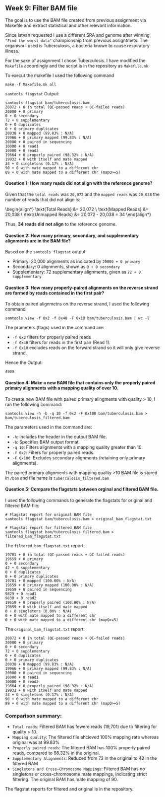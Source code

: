 ## Week 9: Filter BAM file

The goal is to use the BAM file created from previous assignment via Makefile and extract statistical and other relevant information.

Since Istvan requested I use a different SRA and genome after winning `"Find the worst data"` championship from previous assigntmets. The organism I used is Tuberculosis, a bacteria known to cause respiratory illness.

For the sake of assignment I chose Tuberculosis. I have modified the `Makefile` accordingly and the script is in the repository as `Makefile.mk`. 

To execut the makefile I used the following command 
```
make -f Makefile.mk all
```
`samtools flagstat` Output:
```
samtools flagstat bam/tuberculosis.bam
20072 + 0 in total (QC-passed reads + QC-failed reads)
20000 + 0 primary
0 + 0 secondary
72 + 0 supplementary
0 + 0 duplicates
0 + 0 primary duplicates
20038 + 0 mapped (99.83% : N/A)
19966 + 0 primary mapped (99.83% : N/A)
20000 + 0 paired in sequencing
10000 + 0 read1
10000 + 0 read2
19664 + 0 properly paired (98.32% : N/A)
19932 + 0 with itself and mate mapped
34 + 0 singletons (0.17% : N/A)
90 + 0 with mate mapped to a different chr
89 + 0 with mate mapped to a different chr (mapQ>=5)
```

#### Question 1: How many reads did not align with the reference genome?
Given that the `total reads` was `20,072` and the `mapped reads` was `20,038` the number of reads that did not align is:

\begin{align*}
\text{Total Reads} &= 20,072 \\
\text{Mapped Reads} &= 20,038 \\
\text{Unmapped Reads} &= 20,072 - 20,038 = 34
\end{align*}

Thus, **34 reads did not align** to the reference genome.

#### Question 2: How many primary, secondary, and supplementary alignments are in the BAM file?

Based on the `samtools flagstat` output:
* Primary: 20,000 alignments as indicated by `20000 + 0 primary`
* Secondary: 0 alignments, shown as `0 + 0 secondary`
* Supplementary: 72 supplementary alignments, given as `72 + 0 supplementary`

#### Question 3: How many properly-paired alignments on the reverse strand are formed by reads contained in the first pair?
To obtain paired alignmetns on the reverse strand, I used the following command 
```
samtools view -f 0x2 -f 0x40 -F 0x10 bam/tuberculosis.bam | wc -l
```
The prameters (flags) used in the command are:

* `-f 0x2` filters for properly paired reads
* `-f 0x40` filters for reads in the first pair (Read 1).
* `-f 0x10` excludes reads on the forward strand so it will only give reverse strand.

Hence the Output:
```
4909
```

#### Question 4: Make a new BAM file that contains only the properly paired primary alignments with a mapping quality of over 10.

To create new BAM file with paired primary alingments with quality > 10, I ran the following command:
```
samtools view -h -b -q 10 -f 0x2 -F 0x100 bam/tuberculosis.bam > bam/tuberculosis_filtered.bam
```
The parameters used in the command are:
* `-h`: Includes the header in the output BAM file.
* `-b`: Specifies BAM output format.
* `-q 10`: Filters alignments with a mapping quality greater than 10.
* `-f 0x2`: Filters for properly paired reads.
* `-F 0x100`: Excludes secondary alignments (retaining only primary alignments).

The paired primary alignments with mapping quality >10 BAM file is stored in `/bam` and file name is `tuberculosis_filtered.bam`

#### Question 5: Compare the flagstats between orginal and filtered BAM file.
I used the following commands to generate the flagstats for original and filtered BAM file:
```
# Flagstat report for original BAM file
samtools flagstat bam/tuberculosis.bam > original_bam_flagstat.txt

# Flagstat report for filtered BAM file 
samtools flagstat bam/tuberculosis_filtered.bam > filtered_bam_flagstat.txt
```
The `filtered_bam_flagstat.txt` report:
```
19701 + 0 in total (QC-passed reads + QC-failed reads)
19659 + 0 primary
0 + 0 secondary
42 + 0 supplementary
0 + 0 duplicates
0 + 0 primary duplicates
19701 + 0 mapped (100.00% : N/A)
19659 + 0 primary mapped (100.00% : N/A)
19659 + 0 paired in sequencing
9829 + 0 read1
9830 + 0 read2
19659 + 0 properly paired (100.00% : N/A)
19659 + 0 with itself and mate mapped
0 + 0 singletons (0.00% : N/A)
0 + 0 with mate mapped to a different chr
0 + 0 with mate mapped to a different chr (mapQ>=5)
```
The `original_bam_flagstat.txt` report:
```
20072 + 0 in total (QC-passed reads + QC-failed reads)
20000 + 0 primary
0 + 0 secondary
72 + 0 supplementary
0 + 0 duplicates
0 + 0 primary duplicates
20038 + 0 mapped (99.83% : N/A)
19966 + 0 primary mapped (99.83% : N/A)
20000 + 0 paired in sequencing
10000 + 0 read1
10000 + 0 read2
19664 + 0 properly paired (98.32% : N/A)
19932 + 0 with itself and mate mapped
34 + 0 singletons (0.17% : N/A)
90 + 0 with mate mapped to a different chr
89 + 0 with mate mapped to a different chr (mapQ>=5)
```

### Comparison summary:
* `Total reads`: Filtered BAM has fewere reads (19,701) due to filtering for quality > 10.
* `Mapping quality`: The filtered file ahcieved 100% mapping rate whereas original was at 99.83%
* `Properly paired reads`: The filtered BAM has 100% properly paired reads, compared to 98.32% in the original.
* `Supplementary Alignments`: Reduced from 72 in the original to 42 in the filtered BAM
* `Singletons and Cross-Chromosome Mappings`: Filtered BAM has no singletons or cross-chromosome mate mappings, indicating strict filtering. The original BAM has mate mapping of 90.

The flagstat reports for filtered and original is in the repository. 
